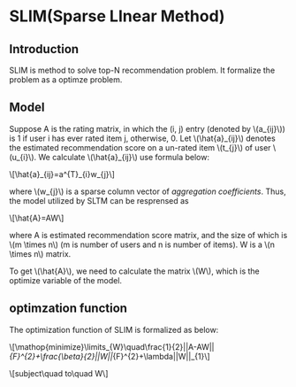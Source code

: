 # SLIM(Sparse LInear Method)

## Introduction
SLIM is method to solve top-N recommendation problem. It formalize the problem as a optimze problem.

## Model
Suppose A is the rating matrix, in which the (i, j) entry (denoted by \\(a_{ij}\\)) is 1 if user i has ever rated item j, otherwise, 0. Let \\(\\hat{a}\_{ij}\\) denotes the estimated recommendation score on a un-rated item \\(t\_{j}\\) of user \\(u_{i}\\). We calculate \\(\\hat{a}_{ij}\\) use formula below:

\\[\\hat{a}\_{ij}=a^{T}\_{i}w_{j}\\]

where \\(w_{j}\\) is a sparse column vector of *aggregation coefficients*. Thus, the model utilized by SLTM can be resprensed as

\\[\\hat{A}=AW\\]

where A is estimated recommendation score matrix, and the size of which is \\(m \\times n\\) (m is number of users and n is number of items). W is a \\(n \\times n\\) matrix.

To get \\(\\hat{A}\\), we need to calculate the matrix \\(W\\), which is the optimize variable of the model.

## optimzation function
The optimization function of SLIM is formalized as below:

\\[\\mathop{minimize}\\limits\_{W}\\quad\\frac{1}{2}\|\|A-AW\|\|_{F}^{2}+\\frac{\\beta}{2}\|\|W\|\|_{F}^{2}+\\lambda\|\|W\|\|_{1}\\]

\\[subject\\quad to\\quad W\\]
